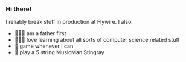 ### Hi there!

I reliably break stuff in production at Flywire. I also:
- 👨🏻‍🍼 am a father first
- 👨🏻‍🏫 love learning about all sorts of computer science related stuff
- 👾 game whenever I can
- 🎸 play a 5 string MusicMan Stingray 